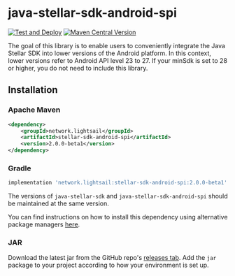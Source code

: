 # java-stellar-sdk-android-spi

[![Test and Deploy](https://github.com/lightsail-network/java-stellar-sdk-android-spi/actions/workflows/test-deploy.yml/badge.svg?branch=main)](https://github.com/lightsail-network/java-stellar-sdk-android-spi/actions/workflows/test-deploy.yml)
[![Maven Central Version](https://img.shields.io/maven-central/v/network.lightsail/stellar-sdk-android-spi)](https://central.sonatype.com/artifact/network.lightsail/stellar-sdk-android-spi)

The goal of this library is to enable users to conveniently integrate the Java Stellar SDK into lower versions of the
Android platform. In this context, lower versions refer to Android API level 23 to 27. If your minSdk is set to 28 or
higher, you do not need to include this library.

## Installation

### Apache Maven

```xml
<dependency>
    <groupId>network.lightsail</groupId>
    <artifactId>stellar-sdk-android-spi</artifactId>
    <version>2.0.0-beta1</version>
</dependency>
```

### Gradle

```groovy
implementation 'network.lightsail:stellar-sdk-android-spi:2.0.0-beta1'
```

The versions of `java-stellar-sdk` and `java-stellar-sdk-android-spi` should be maintained at the same version.

You can find instructions on how to install this dependency using alternative package
managers [here](https://central.sonatype.com/artifact/network.lightsail/stellar-sdk-android-spi).

### JAR

Download the latest jar from the GitHub
repo's [releases tab](https://github.com/lightsail-network/java-stellar-sdk-android-spi/releases). Add the `jar` package
to your project according to how your environment is set up.
